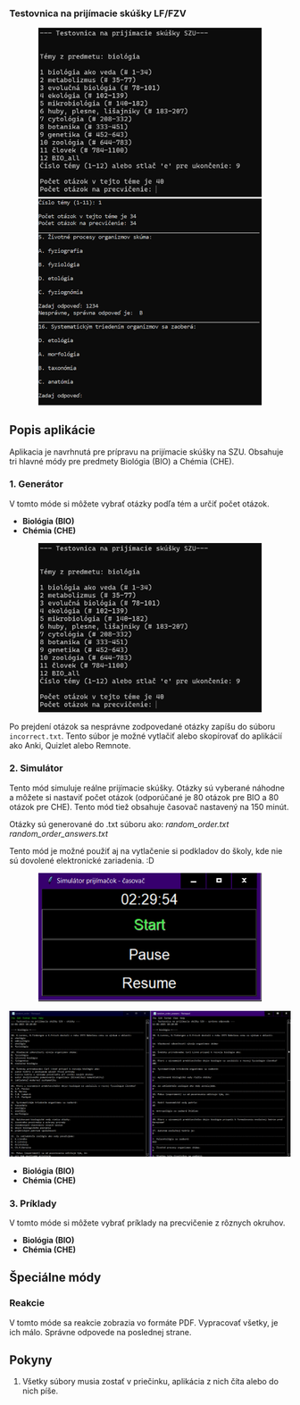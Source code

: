 ### Testovnica na prijímacie skúšky LF/FZV

<p align="center">
  <img src="1.png" width="400">
  <img src="1a.png" width="400">
</p>

## Popis aplikácie

Aplikacia je navrhnutá pre prípravu na prijímacie skúšky na SZU. Obsahuje tri hlavné módy pre predmety Biológia (BIO) a Chémia (CHE).

### 1. Generátor

V tomto móde si môžete vybrať otázky podľa tém a určiť počet otázok.

- **Biológia (BIO)**
- **Chémia (CHE)**

<p align="center">
  <img src="1.png" width="400">
</p>

Po prejdení otázok sa nesprávne zodpovedané otázky zapíšu do súboru `incorrect.txt`. Tento súbor je možné vytlačiť alebo skopírovať do aplikácií ako Anki, Quizlet alebo Remnote.

### 2. Simulátor

Tento mód simuluje reálne prijímacie skúšky. Otázky sú vyberané náhodne a môžete si nastaviť počet otázok (odporúčané je 80 otázok pre BIO a 80 otázok pre CHE). Tento mód tiež obsahuje časovač nastavený na 150 minút.

Otázky sú generované do .txt súboru ako:
*random_order.txt*
*random_order_answers.txt*

Tento mód je možné použiť aj na vytlačenie si podkladov do školy, kde nie sú dovolené elektronické zariadenia. :D 

<p align="center">
  <img src="2.png" width="400">
</p>

<p align="center">
  <img src="3.png" width="804">
</p>


- **Biológia (BIO)**
- **Chémia (CHE)**

### 3. Príklady

V tomto móde si môžete vybrať príklady na precvičenie z rôznych okruhov.

- **Biológia (BIO)**
- **Chémia (CHE)**

## Špeciálne módy

### Reakcie

V tomto móde sa reakcie zobrazia vo formáte PDF. Vypracovať všetky, je ich málo. Správne odpovede na poslednej strane. 

## Pokyny

1. Všetky súbory musia zostať v priečinku, aplikácia z nich číta alebo do nich píše.
